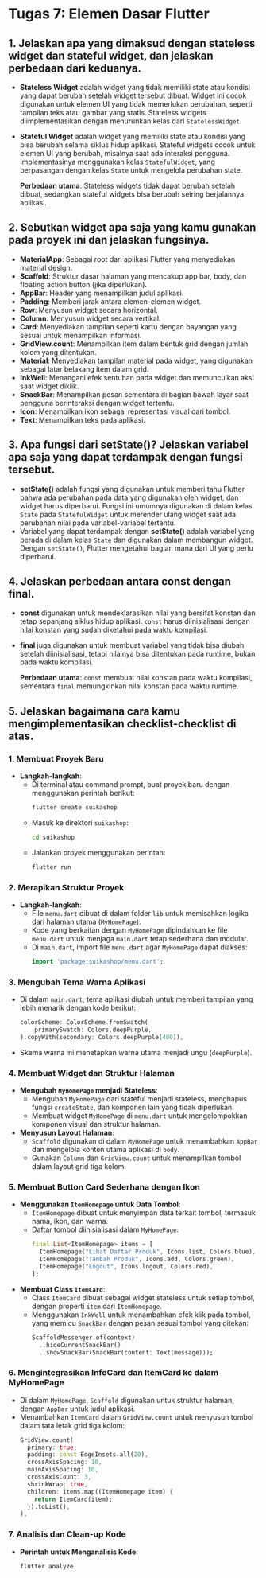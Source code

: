 
# Tugas 7: Elemen Dasar Flutter

## 1. Jelaskan apa yang dimaksud dengan stateless widget dan stateful widget, dan jelaskan perbedaan dari keduanya.
- **Stateless Widget** adalah widget yang tidak memiliki state atau kondisi yang dapat berubah setelah widget tersebut dibuat. Widget ini cocok digunakan untuk elemen UI yang tidak memerlukan perubahan, seperti tampilan teks atau gambar yang statis. Stateless widgets diimplementasikan dengan menurunkan kelas dari `StatelessWidget`.
- **Stateful Widget** adalah widget yang memiliki state atau kondisi yang bisa berubah selama siklus hidup aplikasi. Stateful widgets cocok untuk elemen UI yang berubah, misalnya saat ada interaksi pengguna. Implementasinya menggunakan kelas `StatefulWidget`, yang berpasangan dengan kelas `State` untuk mengelola perubahan state.

   **Perbedaan utama**: Stateless widgets tidak dapat berubah setelah dibuat, sedangkan stateful widgets bisa berubah seiring berjalannya aplikasi.

## 2. Sebutkan widget apa saja yang kamu gunakan pada proyek ini dan jelaskan fungsinya.
- **MaterialApp**: Sebagai root dari aplikasi Flutter yang menyediakan material design.
- **Scaffold**: Struktur dasar halaman yang mencakup app bar, body, dan floating action button (jika diperlukan).
- **AppBar**: Header yang menampilkan judul aplikasi.
- **Padding**: Memberi jarak antara elemen-elemen widget.
- **Row**: Menyusun widget secara horizontal.
- **Column**: Menyusun widget secara vertikal.
- **Card**: Menyediakan tampilan seperti kartu dengan bayangan yang sesuai untuk menampilkan informasi.
- **GridView.count**: Menampilkan item dalam bentuk grid dengan jumlah kolom yang ditentukan.
- **Material**: Menyediakan tampilan material pada widget, yang digunakan sebagai latar belakang item dalam grid.
- **InkWell**: Menangani efek sentuhan pada widget dan memunculkan aksi saat widget diklik.
- **SnackBar**: Menampilkan pesan sementara di bagian bawah layar saat pengguna berinteraksi dengan widget tertentu.
- **Icon**: Menampilkan ikon sebagai representasi visual dari tombol.
- **Text**: Menampilkan teks pada aplikasi.

## 3. Apa fungsi dari setState()? Jelaskan variabel apa saja yang dapat terdampak dengan fungsi tersebut.
- **setState()** adalah fungsi yang digunakan untuk memberi tahu Flutter bahwa ada perubahan pada data yang digunakan oleh widget, dan widget harus diperbarui. Fungsi ini umumnya digunakan di dalam kelas `State` pada `StatefulWidget` untuk merender ulang widget saat ada perubahan nilai pada variabel-variabel tertentu.
- Variabel yang dapat terdampak dengan **setState()** adalah variabel yang berada di dalam kelas `State` dan digunakan dalam membangun widget. Dengan `setState()`, Flutter mengetahui bagian mana dari UI yang perlu diperbarui.

## 4. Jelaskan perbedaan antara const dengan final.
- **const** digunakan untuk mendeklarasikan nilai yang bersifat konstan dan tetap sepanjang siklus hidup aplikasi. `const` harus diinisialisasi dengan nilai konstan yang sudah diketahui pada waktu kompilasi.
- **final** juga digunakan untuk membuat variabel yang tidak bisa diubah setelah diinisialisasi, tetapi nilainya bisa ditentukan pada runtime, bukan pada waktu kompilasi.
  
   **Perbedaan utama**: `const` membuat nilai konstan pada waktu kompilasi, sementara `final` memungkinkan nilai konstan pada waktu runtime.

## 5. Jelaskan bagaimana cara kamu mengimplementasikan checklist-checklist di atas.

### 1. Membuat Proyek Baru
- **Langkah-langkah**:
  - Di terminal atau command prompt, buat proyek baru dengan menggunakan perintah berikut:
    ```bash
    flutter create suikashop
    ```
  - Masuk ke direktori `suikashop`:
    ```bash
    cd suikashop
    ```
  - Jalankan proyek menggunakan perintah:
    ```bash
    flutter run
    ```

### 2. Merapikan Struktur Proyek
- **Langkah-langkah**:
  - File `menu.dart` dibuat di dalam folder `lib` untuk memisahkan logika dari halaman utama (`MyHomePage`).
  - Kode yang berkaitan dengan `MyHomePage` dipindahkan ke file `menu.dart` untuk menjaga `main.dart` tetap sederhana dan modular.
  - Di `main.dart`, import file `menu.dart` agar `MyHomePage` dapat diakses:
    ```dart
    import 'package:suikashop/menu.dart';
    ```

### 3. Mengubah Tema Warna Aplikasi
- Di dalam `main.dart`, tema aplikasi diubah untuk memberi tampilan yang lebih menarik dengan kode berikut:
  ```dart
  colorScheme: ColorScheme.fromSwatch(
      primarySwatch: Colors.deepPurple,
  ).copyWith(secondary: Colors.deepPurple[400]),
  ```
- Skema warna ini menetapkan warna utama menjadi ungu (`deepPurple`).

### 4. Membuat Widget dan Struktur Halaman
- **Mengubah `MyHomePage` menjadi Stateless**:
  - Mengubah `MyHomePage` dari stateful menjadi stateless, menghapus fungsi `createState`, dan komponen lain yang tidak diperlukan.
  - Membuat widget `MyHomePage` di `menu.dart` untuk mengelompokkan komponen visual dan struktur halaman.
- **Menyusun Layout Halaman**:
  - `Scaffold` digunakan di dalam `MyHomePage` untuk menambahkan `AppBar` dan mengelola konten utama aplikasi di `body`.
  - Gunakan `Column` dan `GridView.count` untuk menampilkan tombol dalam layout grid tiga kolom.

### 5. Membuat Button Card Sederhana dengan Ikon
- **Menggunakan `ItemHomepage` untuk Data Tombol**:
  - `ItemHomepage` dibuat untuk menyimpan data terkait tombol, termasuk nama, ikon, dan warna.
  - Daftar tombol diinisialisasi dalam `MyHomePage`:
    ```dart
    final List<ItemHomepage> items = [
      ItemHomepage("Lihat Daftar Produk", Icons.list, Colors.blue),
      ItemHomepage("Tambah Produk", Icons.add, Colors.green),
      ItemHomepage("Logout", Icons.logout, Colors.red),
    ];
    ```
- **Membuat Class `ItemCard`**:
  - Class `ItemCard` dibuat sebagai widget stateless untuk setiap tombol, dengan properti `item` dari `ItemHomepage`.
  - Menggunakan `InkWell` untuk menambahkan efek klik pada tombol, yang memicu `SnackBar` dengan pesan sesuai tombol yang ditekan:
    ```dart
    ScaffoldMessenger.of(context)
      ..hideCurrentSnackBar()
      ..showSnackBar(SnackBar(content: Text(message)));
    ```

### 6. Mengintegrasikan InfoCard dan ItemCard ke dalam MyHomePage
- Di dalam `MyHomePage`, `Scaffold` digunakan untuk struktur halaman, dengan `AppBar` untuk judul aplikasi.
- Menambahkan `ItemCard` dalam `GridView.count` untuk menyusun tombol dalam tata letak grid tiga kolom:
  ```dart
  GridView.count(
    primary: true,
    padding: const EdgeInsets.all(20),
    crossAxisSpacing: 10,
    mainAxisSpacing: 10,
    crossAxisCount: 3,
    shrinkWrap: true,
    children: items.map((ItemHomepage item) {
      return ItemCard(item);
    }).toList(),
  ),
  ```

### 7. Analisis dan Clean-up Kode
- **Perintah untuk Menganalisis Kode**:
    ```bash
    flutter analyze
    ```